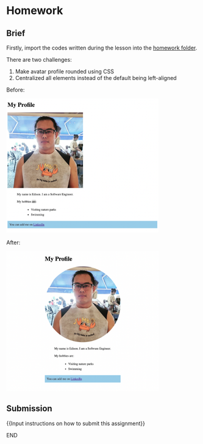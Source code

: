# Homework

## Brief

Firstly, import the codes written during the lesson into the [homework folder](./src/homework).

There are two challenges:

1. Make avatar profile rounded using CSS
1. Centralized all elements instead of the default being left-aligned

Before:

<img src="./assets/images/homework-before.png" width="400px" />

After:

<img src="./assets/images/homework-after.png" width="400px" />

## Submission

{{Input instructions on how to submit this assignment}}

END